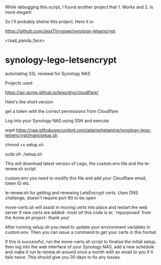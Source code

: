 While debugging this script, I found another project that 1. Works and 2. is more elegant

So I'll probably shelve this project. Here it is-

https://github.com/JessThrysoee/synology-letsencrypt



</sad_panda_face>




# synology-lego-letsencrypt

automating SSL renewal for Synology NAS

Projects used

https://go-acme.github.io/lego/dns/cloudflare/


Here's the short version

get a token with the correct permissions from Cloudflare

Log into your Synology NAS using SSH and execute

wget https://raw.githubusercontent.com/adamphetamine/synology-lego-letsencrypt/main/setup.sh

chmod +x setup.sh

sudo sh ./setup.sh

This will download latest version of Lego, the custom.env file and the le-renew.sh script

custom.env you need to modify this file and add your Cloudflare email, token ID etc.

le-renew.sh for getting and renewing LetsEncrypt certs. Uses DNS challenge, doesn't require port 80 to be open

move-certs.sh will assist in moving certs into place and restart the web server if new certs are added- most oif this code is er, 'repurposed' from the Acme.sh project- thank you!

After running setup.sh you need to update your environment variables in custom.env. Then you can issue a command to get your certs in this format

If this is successful, run the move-certs.sh script to finalise the initial setup, then log into the web interface of your Synology NAS, add a new schedule and make it run le-renew.sh around once a month with an email to you if it fails twice. This should give you 30 days to fix any issues.




